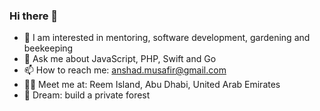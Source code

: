 ### Hi there 👋

- 🌱 I am interested in mentoring, software development, gardening and beekeeping 
- 💬 Ask me about JavaScript, PHP, Swift and Go
- 📫 How to reach me: anshad.musafir@gmail.com
- 🙋‍♂️ Meet me at: Reem Island, Abu Dhabi, United Arab Emirates
- 🍃 Dream: build a private forest

